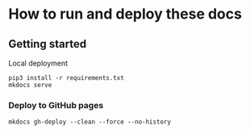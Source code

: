 # How to run and deploy these docs
## Getting started
Local deployment
```
pip3 install -r requirements.txt
mkdocs serve
```

### Deploy to GitHub pages
```
mkdocs gh-deploy --clean --force --no-history
```